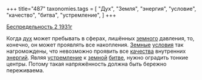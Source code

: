 +++
title="487"
taxonomies.tags = [
 "Дух",
 "Земля",
 "энергия",
 "условие",
 "качество",
 "битва",
 "устремление",
]
+++

[Беспредельность 2 1931г](/agni/1931)

Когда [дух](/tags/Дух) может пребывать в сферах, лишённых [земного](/tags/Земля) давления, то, конечно, он может проявлять все накопления. [Земные](/tags/Земля) [условия](/tags/условие) так нагромождены, что невозможно проявить все [качества](/tags/качество) внутренних [энергий](/tags/энергия). Являя [устремление](/tags/устремление) к [земной](/tags/Земля) [битве](/tags/битва), нужно оградить тонкие центры. Потому такая напряжённость должна быть бережно переживаема.   

